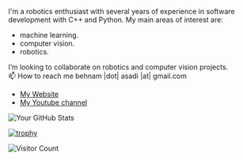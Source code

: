 I'm a robotics enthusiast with several years of experience in software development with C++ and Python. My main areas of interest are:
- machine learning.
- computer vision.
- robotics.

 I’m looking to collaborate on robotics and computer vision projects.  
 📫 How to reach me behnam |dot| asadi |at| gmail.com

- [My Website](https://ros-developer.com/)
- [My Youtube channel](https://www.youtube.com/channel/UCnqeTYe-w2qMTjIlmB82RXQ)  


![Your GitHub Stats](https://github-readme-stats.vercel.app/api?username=behnamasadi&show_icons=true)



[![trophy](https://github-profile-trophy.vercel.app/?username=behnamasadi)](https://github.com/ryo-ma/github-profile-trophy)

![Visitor Count](https://profile-counter.glitch.me/{behnamasadi}/count.svg)


<!---

[![Top Langs](https://github-readme-stats.vercel.app/api/top-langs/?username=behnamasadi&layout=pie)](https://github.com/anuraghazra/github-readme-stats)
[![Top Langs](https://github-readme-stats.vercel.app/api/top-langs/?username=behnamasadi)](https://github.com/anuraghazra/github-readme-stats)
--->
<!---
behnamasadi/behnamasadi is a ✨ special ✨ repository because its `README.md` (this file) appears on your GitHub profile.
You can click the Preview link to take a look at your changes.
--->
